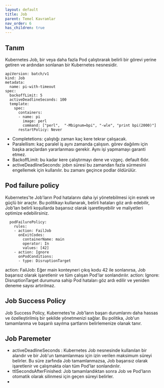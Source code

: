```yaml
---
layout: default
title: Job
parent: Temel Kavramlar
nav_order: 6
has_children: true
---
```


## Tanım
Kubernetes Job, bir veya daha fazla Pod çalıştırarak belirli bir görevi yerine getiren ve ardından sonlanan bir Kubernetes nesnesidir. 

```
apiVersion: batch/v1
kind: Job
metadata:
  name: pi-with-timeout
spec:
  backoffLimit: 5
  activeDeadlineSeconds: 100
  template:
    spec:
      containers:
      - name: pi
        image: perl
        command: ["perl",  "-Mbignum=bpi", "-wle", "print bpi(2000)"]
      restartPolicy: Never
```

* Completetions: çalıştığı zaman kaç kere tekrar çalışacak.
* Paralellism: kaç paralel iş aynı zamanda çalışsın. görev dağılımı için başka araçlardan yararlanması gerekir. Aynı işi yapmamayı garanti etmez.
* BackoffLimit: bu kadar kere çalıştırmayı dene ve vzgeç. default 6dır.
* activeDeadlineSeconds: jobın süresi bu zamandan fazla sürmesini engellemek için kullanılır. bu zamanı geçince podlar öldürülür.

## Pod failure policy
Kubernetes'te Job'ların Pod hatalarını daha iyi yönetebilmesi için esnek ve güçlü bir araçtır. Bu politikayı kullanarak, belirli hataları göz ardı edebilir, Job'ları belirli koşullarda başarısız olarak işaretleyebilir ve maliyetleri optimize edebilirsiniz. 
```
  podFailurePolicy:
    rules:
    - action: FailJob
      onExitCodes:
        containerName: main
        operator: In
        values: [42]
    - action: Ignore
      onPodConditions:
      - type: DisruptionTarget
```
action: FailJob: Eğer main konteyneri çıkış kodu 42 ile sonlanırsa, Job başarısız olarak işaretlenir ve tüm çalışan Pod'lar sonlandırılır.
action: Ignore: DisruptionTarget durumuna sahip Pod hataları göz ardı edilir ve yeniden deneme sayısı artırılmaz.

## Job Success Policy
Job Success Policy, Kubernetes'te Job'ların başarı durumlarını daha hassas ve özelleştirilmiş bir şekilde yönetmenizi sağlar. Bu politika, Job'un tamamlanma ve başarılı sayılma şartlarını belirlemenize olanak tanır. 



## Job Paremeter
* activeDeadlineSeconds : Kubernetes Job nesnesinde kullanılan bir alandır ve bir Job'un tamamlanması için izin verilen maksimum süreyi belirler. Bu süre zarfında Job tamamlanmazsa, Job başarısız olarak işaretlenir ve çalışmakta olan tüm Pod'lar sonlandırılır.
* ttlSecondsAfterFinished: Job tamamlandıktan sonra Job ve Pod'ların otomatik olarak silinmesi için geçen süreyi belirler.
* 